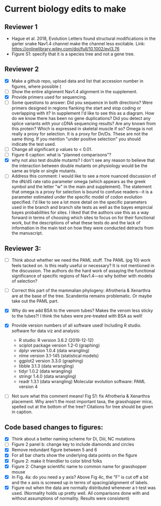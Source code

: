 # Current biology edits to make

## Reviewer 1

- Hague et al. 2018, Evolution Letters found structural modifications in the garter snake Nav1.4 channel make the channel less excitable. Link: https://onlinelibrary.wiley.com/doi/full/10.1002/evl3.76
- Figure S1: specify that it is a species tree and not a gene tree.

## Reviewer 2

- [X] Make a github repo, upload data and list that accession number in figures, where possible (
- [ ] Show the entire alignment Nav1.4 alignment in the supplement.
- [X] Provide primers used for sequencing.
- [ ] Some questions to answer: Did you sequence in both directions? Were primers designed in regions flanking the start and stop coding or overlapping with it? In supplement I'd like to see this as a diagram. How do we know there has been no gene duplications? Did you detect any splice variants with your cDNA sequencing results? Are any known from this protein? Which is expressed in skeletal muscle if so? Omega is not really a proxy for selection. It is a proxy for Dn/Ds. These are not the same thing. If you mention "under positive selection" you should indicate the test used.
- [ ] Change all significant p values to < 0.01.
- [ ] Figure 6 caption: what is "planned comparisons"?
- [X] why not also test double mutants? I don't see any reason to believe that the interaction between double mutants on physiology would be the same as triple or single mutants.
- [ ] Address this comment: I would like to see a more nuanced discussion of the dN/dS rate ratio parameter omega (which appears as the greek symbol and the letter "w" in the main and supplement). The statement that omega is a proxy for selection is bound to confuse readers--it is a parameter estimated under the specific model of codon evolution specified. I'd like to see a lot more detail on the specific parameters used in the branch and branch site tests as well as the bayes empircial bayes probabilities for sites. I liked that the authors use this as a way forward in terms of choosing which sites to focus on for their functional work, but the descriptions of what these tests do and the lack of information in the main text on how they were conducted detracts from the manuscript.

## Reviewer 3:

- [ ] Think about whether we need the PAML stuff. The PAML (pg 10) work feels tacked on. Is this really useful or necessary? It is not mentioned in the discussion. The authors do the hard work of assaying the functional significance of specific regions of Nav1.4—so why bother with models of selection?
- [ ] Correct this part of the mammalian phylogeny: Afrotheria & Xenarthra are at the base of the tree. Scandentia remains problematic. Or maybe take out the PAML part.
- [x] Why do we add BSA to the venom tubes? Makes the venom less sticky to the tubes?! I think the tubes were pre-treated with BSA as well!
- [x] Provide version numbers of all software used! Including R studio.
software for data viz and analysis:
    - R studio: R version 3.6.2 (2019-12-12)
    - sciplot package version 1.2-0 (graphing)
    - dplyr version 1.0.4 (data wrangling)
    - nlme version 3.1-145 (statistical models)
    - ggplot2 version 3.3.0 (graphing)
    - tibble  3.1.3 (data wrangling)   
    - tidyr   1.0.2 (data wrangling)
    - stringr 1.4.0 (data wrangling)
    - readr   1.3.1 (data wrangling)
Molecular evolution software: PAML version 4

- [ ] Not sure what this comment means! Fig S1: fix Afrotheria & Xenarthra placement. Why aren't the most important taxa, the grasshopper mice, spelled out at the bottom of the tree? Citations for tree should be given in caption.


## Code based changes to figures:
- [X] Think about a better naming scheme for Di, Diii, NC mutations
- [ ] Figure 2 panel b: change key to include diamonds and circles
- [X] Remove redundant figure between 5 and 6
- [X] For all bar charts show the underlying data points on the figure
- [x] Figure 2: make it friendlier to color blind folks
- [x] Figure 2: Change scientific name to common name for grasshopper mouse
- [X] In Fig. 4a: do you need a y axis? Above Fig 4c, the "F" is cut off a bit and the x axis is screwed up in terms of spacing/alignment of labels.
- [X] Figure out when the data are normally distributed whenever a t-test was used. (Normality holds up pretty well. All comparisons done with and without assumptions of normality. Results were consistent)
